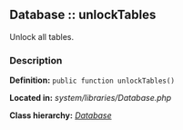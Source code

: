 
Database :: unlockTables
-------------------------------------------

Unlock all tables.


### Description ###

**Definition:** `public function unlockTables()`

**Located in:** *system/libraries/Database.php*

**Class hierarchy:** *[Database](../Database.md)*
